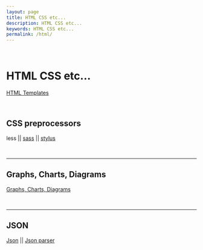 ```yaml
---
layout: page
title: HTML CSS etc...
description: HTML CSS etc...
keywords: HTML CSS etc...
permalink: /html/
---
```


<br/>

# HTML CSS etc...

<a href="/html/templates/">HTML Templates</a>

<br/>

## CSS preprocessors

less || <a href="/css/preprocessors/sass/">sass</a> ||
<a href="/css/preprocessors/stylus/">stylus</a>

<br/>
<hr/>

## Graphs, Charts, Diagrams

<a href="/charts/">Graphs, Charts, Diagrams</a>

<br/>
<hr/>

## JSON

<a href="/json/">Json</a> || <a href="http://www.jsoneditoronline.org/" rel="nofollow">Json parser</a>
